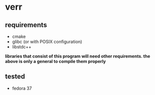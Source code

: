 # verr

## requirements

- cmake
- glibc (or with POSIX configuration)
- libstdc++

**libraries that consist of this program will need other requirements. the above is only a general to compile them properly**

## tested

- fedora 37
